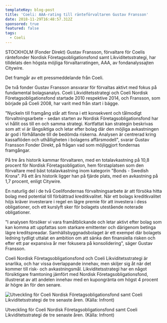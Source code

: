 ```yaml
---
templateKey: blog-post
title: 'Coeli: AAA-rating till ränteförvaltaren Gustav Fransson'
date: 2018-11-29T16:48:57.312Z
sponsored: true
featured: false
tags:
  - Coeli
---
```

STOCKHOLM (Fonder Direkt) Gustav Fransson, förvaltare för Coelis räntefonder Nordisk Företagsobligationsfond samt Likviditetsstrategi, har tilldelats den högsta möjliga förvaltarratingen, AAA, av fondanalyssajten Citywire.

Det framgår av ett pressmeddelande från Coeli.

De två fonder Gustav Fransson ansvarar för förvaltas aktivt med fokus på fundamental bolagsanalys. Coeli Likviditetsstrategi och Coeli Nordisk Företagsobligationsfond startade 2010 respektive 2014, och Fransson, som började på Coeli 2008, har varit med från start i bägge.

"Nyckeln till framgång står att finna i ett konsekvent och tålmodigt förvaltningsarbete - sedan starten av Nordisk Företagsobligationsfond har vi hållit oss till en och samma strategi. Kortfattat kan strategin beskrivas som att vi är långsiktiga och letar efter bolag där den möjliga avkastningen är god i förhållande till de bedömda riskerna. Analysen är centrerad kring kassaflöden och uthålligheten i bolagens affärsmodell", svarar Gustav Fransson Fonder Direkt, på frågan vad som möjliggjort fondernas framgångar.

På tre års historik kammar förvaltaren, med en totalavkastning på 10,8 procent för Nordisk Företagsobligation, hem förstaplatsen som den förvaltare med bäst totalavkastning inom kategorin "Bonds - Swedish Krona". På ett års historik ligger han på fjärde plats, med en avkastning på 1,7 procent, enligt Citywire.

En naturlig del i de två Coelifondernas förvaltningsarbete är att försöka hitta bolag med potential till förbättrad kreditkvalitet. När ett bolags kreditkvalitet höjs kräver investerare i regel en lägre premie för att investera i dess obligationer, och ett kurslyft sker för bolagets utestående noterade obligationer.

"I analysen försöker vi vara framåtblickande och letar aktivt efter bolag som kan komma att uppfattas som starkare emittenter och därigenom betinga lägre kreditspreadar. Samhällsbyggnadsbolaget är ett exempel där bolagets ledning tydligt uttalat en ambition om att sänka den finansiella risken och efter ett par expansiva år mer fokusera på konsolidering", säger Gustav Fransson.

Coeli Nordisk Företagsobligationsfond och Coeli Likviditetsstrategi är snarlika, och har vissa överlappande innehav, men skiljer sig åt när det kommer till risk- och avkastningsmål. Likviditetsstrategi har en något försiktigare framtoning jämfört med Nordisk Företagsobligationsfond, illustrerat av att andelen innehav med en kupongränta om högst 4 procent är högre än för den senare.

![Utveckling för Coeli Nordisk Företagsobligationsfond samt Coeli Likviditetsstrategi de tre senaste åren. (Källa: Infront)](/img/38.png)

<span class="image-caption">Utveckling för Coeli Nordisk Företagsobligationsfond samt Coeli Likviditetsstrategi de tre senaste åren. (Källa: Infront)</span>
